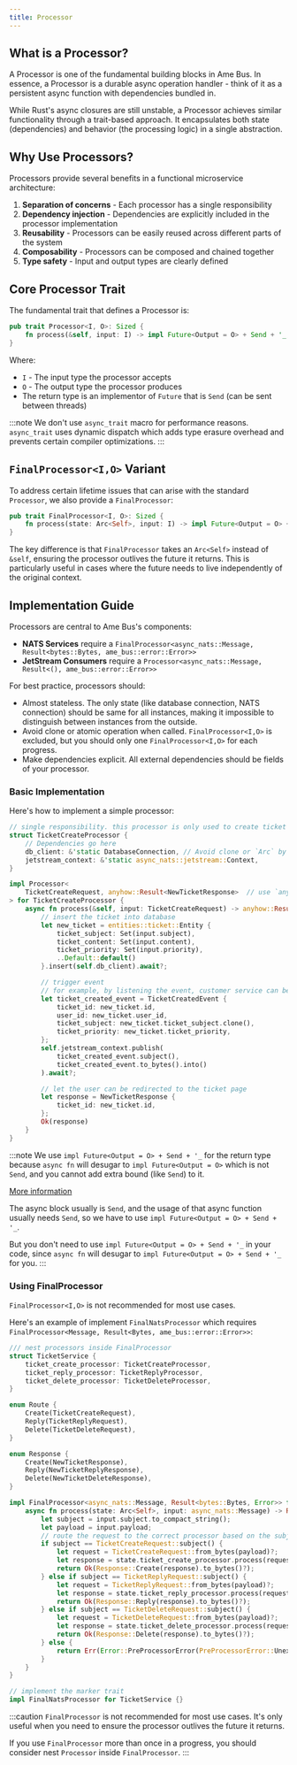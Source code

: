 ```yaml
---
title: Processor
---
```


## What is a Processor?

A Processor is one of the fundamental building blocks in Ame Bus. In essence, a Processor is a durable async operation handler - think of it as a persistent async function with dependencies bundled in.

While Rust's async closures are still unstable, a Processor achieves similar functionality through a trait-based approach. It encapsulates both state (dependencies) and behavior (the processing logic) in a single abstraction.

## Why Use Processors?

Processors provide several benefits in a functional microservice architecture:

1. **Separation of concerns** - Each processor has a single responsibility
2. **Dependency injection** - Dependencies are explicitly included in the processor implementation
3. **Reusability** - Processors can be easily reused across different parts of the system
4. **Composability** - Processors can be composed and chained together
5. **Type safety** - Input and output types are clearly defined

## Core Processor Trait

The fundamental trait that defines a Processor is:

```rust
pub trait Processor<I, O>: Sized {
    fn process(&self, input: I) -> impl Future<Output = O> + Send + '_;
}
```

Where:
- `I` - The input type the processor accepts
- `O` - The output type the processor produces
- The return type is an implementor of `Future` that is `Send` (can be sent between threads)

:::note
We don't use `async_trait` macro for performance reasons. `async_trait` uses dynamic dispatch which adds type erasure overhead and prevents certain compiler optimizations.
:::

## `FinalProcessor<I,O>` Variant

To address certain lifetime issues that can arise with the standard `Processor`, we also provide a `FinalProcessor`:

```rust
pub trait FinalProcessor<I, O>: Sized {
    fn process(state: Arc<Self>, input: I) -> impl Future<Output = O> + Send;
}
```

The key difference is that `FinalProcessor` takes an `Arc<Self>` instead of `&self`, ensuring the processor outlives the future it returns. This is particularly useful in cases where the future needs to live independently of the original context.

## Implementation Guide

Processors are central to Ame Bus's components:

- **NATS Services** require a `FinalProcessor<async_nats::Message, Result<bytes::Bytes, ame_bus::error::Error>>`
- **JetStream Consumers** require a `Processor<async_nats::Message, Result<(), ame_bus::error::Error>>`

For best practice, processors should:

- Almost stateless. The only state (like database connection, NATS connection) should be same for all instances, making it impossible to distinguish between instances from the outside.
- Avoid clone or atomic operation when called. `FinalProcessor<I,O>` is excluded, but you should only one `FinalProcessor<I,O>` for each progress.
- Make dependencies explicit. All external dependencies should be fields of your processor.

### Basic Implementation

Here's how to implement a simple processor:

```rust
// single responsibility. this processor is only used to create ticket
struct TicketCreateProcessor {
    // Dependencies go here
    db_client: &'static DatabaseConnection, // Avoid clone or `Arc` by using `OnceCell<T>` and `&'static T`
    jetstream_context: &'static async_nats::jetstream::Context,
}

impl Processor<
    TicketCreateRequest, anyhow::Result<NewTicketResponse>  // use `anyhow::Result` to make error handling simpler
> for TicketCreateProcessor {
    async fn process(&self, input: TicketCreateRequest) -> anyhow::Result<NewTicketResponse> {
        // insert the ticket into database
        let new_ticket = entities::ticket::Entity {
            ticket_subject: Set(input.subject),
            ticket_content: Set(input.content),
            ticket_priority: Set(input.priority),
            ..Default::default()
        }.insert(self.db_client).await?;

        // trigger event
        // for example, by listening the event, customer service can be notified
        let ticket_created_event = TicketCreatedEvent {
            ticket_id: new_ticket.id,
            user_id: new_ticket.user_id,
            ticket_subject: new_ticket.ticket_subject.clone(),
            ticket_priority: new_ticket.ticket_priority,
        };
        self.jetstream_context.publish(
            ticket_created_event.subject(),
            ticket_created_event.to_bytes().into()
        ).await?;

        // let the user can be redirected to the ticket page
        let response = NewTicketResponse {
            ticket_id: new_ticket.id,
        };
        Ok(response)
    }
}
```

:::note
We use `impl Future<Output = O> + Send + '_` for the return type because `async fn` will desugar to `impl Future<Output = O>` which is not `Send`, and you cannot add extra bound (like `Send`) to it. 

[More information](https://blog.rust-lang.org/2023/12/21/async-fn-rpit-in-traits.html)

The async block usually is `Send`, and the usage of that async function usually needs `Send`, so we have to use `impl Future<Output = O> + Send + '_`.

But you don't need to use `impl Future<Output = O> + Send + '_` in your code, since `async fn` will desugar to `impl Future<Output = O> + Send + '_` for you.
:::

### Using FinalProcessor

`FinalProcessor<I,O>` is not recommended for most use cases.

Here's an example of implement `FinalNatsProcessor` which requires `FinalProcessor<Message, Result<Bytes, ame_bus::error::Error>>`:

```rust
/// nest processors inside FinalProcessor
struct TicketService {
    ticket_create_processor: TicketCreateProcessor,
    ticket_reply_processor: TicketReplyProcessor,
    ticket_delete_processor: TicketDeleteProcessor,
}

enum Route {
    Create(TicketCreateRequest),
    Reply(TicketReplyRequest),
    Delete(TicketDeleteRequest),
}

enum Response {
    Create(NewTicketResponse),
    Reply(NewTicketReplyResponse),
    Delete(NewTicketDeleteResponse),
}

impl FinalProcessor<async_nats::Message, Result<bytes::Bytes, Error>> for TicketService {
    async fn process(state: Arc<Self>, input: async_nats::Message) -> Result<bytes::Bytes, Error> {
        let subject = input.subject.to_compact_string();
        let payload = input.payload;
        // route the request to the correct processor based on the subject
        if subject == TicketCreateRequest::subject() {
            let request = TicketCreateRequest::from_bytes(payload)?;
            let response = state.ticket_create_processor.process(request).await?
            return Ok(Response::Create(response).to_bytes()?);
        } else if subject == TicketReplyRequest::subject() {
            let request = TicketReplyRequest::from_bytes(payload)?;
            let response = state.ticket_reply_processor.process(request).await?
            return Ok(Response::Reply(response).to_bytes()?);
        } else if subject == TicketDeleteRequest::subject() {
            let request = TicketDeleteRequest::from_bytes(payload)?;
            let response = state.ticket_delete_processor.process(request).await?
            return Ok(Response::Delete(response).to_bytes()?);
        } else {
            return Err(Error::PreProcessorError(PreProcessorError::UnexpectedSubject(input.subject)));
        }
    }
}

// implement the marker trait
impl FinalNatsProcessor for TicketService {}
```

:::caution
`FinalProcessor` is not recommended for most use cases. It's only useful when you need to ensure the processor outlives the future it returns.

If you use `FinalProcessor` more than once in a progress, you should consider nest `Processor` inside `FinalProcessor`.
:::